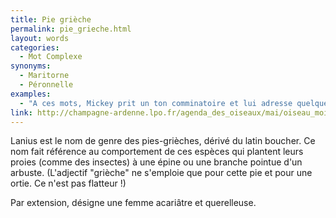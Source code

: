 ```yaml
---
title: Pie grièche
permalink: pie_grieche.html
layout: words
categories:
  - Mot Complexe
synonyms:
  - Maritorne
  - Péronnelle
examples:
  - "A ces mots, Mickey prit un ton comminatoire et lui adresse quelques privautés : il la traite &quot;espèce de&quot;<br /><br />réponse a : péronnelle !<br />réponse b : pie grièche !<br />réponse c : poissarde !<br />réponse d : pôv' cloche !<br />(cf. Histoires)"
link: http://champagne-ardenne.lpo.fr/agenda_des_oiseaux/mai/oiseau_mois.htm
---
```


Lanius est le nom de genre des pies-grièches, dérivé du latin boucher. Ce nom fait référence au comportement de ces espèces qui plantent leurs proies (comme des insectes) à une épine ou une branche pointue d'un arbuste. (L'adjectif &quot;grièche&quot; ne s'emploie que pour cette pie et pour une ortie. Ce n'est pas flatteur !)

Par extension, désigne une femme acariâtre et querelleuse.
